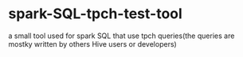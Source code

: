 # spark-SQL-tpch-test-tool
a small tool used for spark SQL that use tpch queries(the queries are mostky written by others Hive users or developers)
